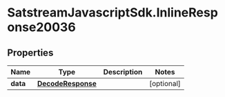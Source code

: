 # SatstreamJavascriptSdk.InlineResponse20036

## Properties
Name | Type | Description | Notes
------------ | ------------- | ------------- | -------------
**data** | [**DecodeResponse**](DecodeResponse.md) |  | [optional] 

